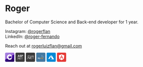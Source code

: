 # Roger

Bachelor of Computer Science and Back-end developer for 1 year.

Instagram: [@rogerflan](https://www.instagram.com/rogerflan/)  
LinkedIn: [@roger-fernando](https://linkedin.com/in/roger-fernando)

Reach out at [rogerluizflan@gmail.com](mailto:rogerluizflan@gmail.com)

<img src="./assets/c-sharp.svg" width="30px" /> <img src="./assets/asp-net.svg" width="30px" /> <img src="./assets/dot-net.svg" width="30px" /> <img src="./assets/mysql.svg" width="30px" /> <img src="./assets/azure.svg" width="30px" /> <img src="./assets/angularjs.svg" width="30px" />

